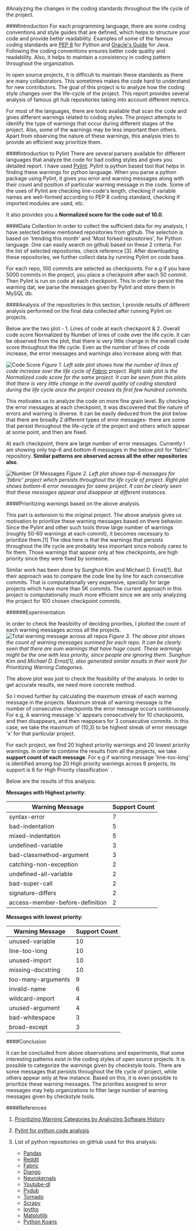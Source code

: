 #Analyzing the changes in the coding standards throughout the life cycle of the project.

####Introduction
For each programming language, there are some coding conventions and style guides that are defined, which helps to structure your code and provide better readability. Examples of some of the famous coding standards are [PEP 8](https://www.python.org/dev/peps/pep-0008) for Python and [Oracle's Guide](http://www.oracle.com/technetwork/java/codeconvtoc-136057.html) for Java. Following the coding conventions ensures better code quality and readability. Also, it helps to maintain a consistency in coding pattern throughout the organization. 

In open source projects, it is difficult to maintain these standards as there are many collaborators. This sometimes makes the code hard to understand for new contributors. The goal of this project is to analyze how the coding style changes over the life-cycle of the project. This report provides several analysis of famous git hub repositories taking into account different metrics. 

For most of the languages, there are tools available that scan the code and gives different warnings related to coding styles. The project attempts to identify the type of warnings that occur during different stages of the project. Also, some of the warnings may be less important then others. Apart from observing the nature of these warnings, this analysis tries to provide an efficient way prioritize them.

####Introduction to Pylint
There are several parsers available for different languages that analyze the code for bad coding styles and gives you detailed report. I have used [Pylint](http://www.pylint.org/). Pylint is python based tool that helps in finding these warnings for python language. When you parse a python package using Pylint, it gives you error and warning messages along with their count and position of particular warning message in the code. Some of the uses of Pylint are checking line-code's length, checking if variable names are well-formed according to PEP 8 coding standard, checking if imported modules are used, etc. 

It also provides you a **Normalized score for the code out of 10.0**.

####Data Collection
In order to collect the sufficient data for my analysis, I have selected below mentioned repositories from github.
The selection is based on 'trending this month' and 'Most forked repositories', for Python language. One can easily search on github based on these 2 criteria. For the list of selected repositories, check reference [3]. After downloading these repositories, we further collect data by running Pylint on code base. 

For each repo, 100 commits are selected as checkpoints. For e.g if you have 5000 commits in the project, you place a checkpoint after each 50 commit. Then Pylint is run on code at each checkpoint. This In order to persist the warning dat, we parse the messages given by Pylint and store them in MySQL db.


####Analysis of the repositories
In this section, I provide results of different analysis performed on the final data collected after running Pylint on projects. 

Below are the two plot - 1. Lines of code at each checkpoint & 2. Overall code score Normalized by Number of lines of code over the life cycle. It can be observed from the plot, that there is very little change in the overall code score throughout the life cycle. Even as the number of lines of code increase, the error messages and warnings also increase along with that.

![Code Score](code_score.png)
*Figure 1. Left side plot shows how the number of lines of code increase over the life cycle of [Fabric](https://github.com/fabric/fabric.git) project. Right side plot is the Normalized code score for the same project. It can be seen from this plots that there is very little change in the overall quality of coding standard during the life cycle once the project crosses its first few hundred commits.*

This motivates us to analyze the code on more fine grain level. By checking the error messages at each checkpoint, it was discovered that the nature of errors and warning is diverse. It can be easily deduced from the plot below that there are broadly 2 different types of error messages- there are some that persist throughout the life-cycle of the project and others which appear at some point, and then are fixed.

At each checkpoint, there are large number of error messages. Currently I am showing only top-6 and bottom-6 messages in the below plot for 'fabric' repository. **Similar patterns are observed across all the other repositories also**.

![Number Of Messages](message_throughout_lifecyle.png)
*Figure 2. Left plot shows top-6 messages for 'fabric' project which persists throughout the life cycle of project. Right plot shows bottom-6 error messages for same project. It can be clearly seen that these messages appear and disappear at different instances.*

####Prioritizing warnings based on the above analysis.

This part is extension to the original project. The above analysis gives us motivation to prioritize these warning messages based on there behavior. Since the Pylint and other such tools throw large number of warnings (roughly 50-60 warnings at each commit), it becomes necessary to prioritize them.[1] The idea here is that the warnings that persists throughout the life cycle are probably less important since nobody cares to fix them. Those warnings that appear only at few checkpoints, are high priority since they were fixed by someone. 

Similar work has been done by Sunghun Kim and Michael D. Ernst[1]. But their approach was to compare the code line by line for each consecutive commits. That is computationally very expensive, specially for large projects which have more than 5K commits. The current approach in this project is computationally much more efficient since we are only analyzing the project for 100 chosen checkpoint commits.

######Experimentation

In order to check the feasibility of deciding priorities, I plotted the count of each warning messages across all the projects.
![Total warning message across all repos](figure_3.png)
*Figure 3. The above plot shows the count of warning messages summed for each repo. It can be clearly seen that there are sum warnings that have huge count. These warnings might be the one with less priority, since people are ignoring them. Sunghun Kim and Michael D. Ernst[1], also generated similar results in their work for Prioritizing Warning Categories*.

The above plot was just to check the feasibility of the analysis. In order to get accurate results, we need more concrete method.

So I moved further by calculating the maximum streak of each warning message in the projects. Maximum streak of warning message is the number of consecutive checkpoints the error message occurs continuously. For e.g, A warning message 'x' appears consecutively for 10 checkpoints, and then disappears, and then reappears for 3 consecutive commits. In this case, we take the maximum of (10,3) to be highest streak of error message 'x' for that particular project.

For each project, we find 20 highest priority warnings and 20 lowest priority warnings. In order to combine the results from all the projects, we take **support count of each message**. For e.g if warning message 'line-too-long' is identified among top 20 High priority warnings across 6 projects, its support is 6 for High Priority classification` .

Below are the results of this analysis:

**Messages with Highest priority**:

|Warning Message    |Support Count |
|-------------------|--------------|
|syntax-error   |7  |
|bad-indentation    |5  |
|mixed-indentation  |5  |
|undefined-variable |3  |
|bad-classmethod-argument   |3  |
|catching-non-exception |2  |
|undefined-all-variable |2  |
|bad-super-call |2  |
|signature-differs  |2  |
|access-member-before-definition    |2  |


**Messages with lowest priority**:

|Warning Message    |Support Count |
|-------------------|--------------|
|unused-variable    |10  |
|line-too-long  |10  |
|unused-import  |10  |
|missing-docstring  |10  |
|too-many-arguments |9  |
|invalid-name   |6  |
|wildcard-import    |4  |
|unused-argument    |4  |
|bad-whitespace |3  |
|broad-except   |3  |

####Conclusion

It can be concluded from above observations and experiments, that some interesting patterns exist in the coding styles of open source projects. It is possible to categorize the warnings given by checkstyle tools. There are some messages that persists throughout the life cycle of project, while others appear only at few instance. Based on this, it is even possible to prioritize these warning messages. The priorities assigned to error messages may help organizations to filter large number of warning messages given by checkstyle tools.

####References

1. [Prioritizing Warning Categories by Analyzing Software History](https://github.ncsu.edu/CSC510-Fall2014/Empirical-CheckStyle/blob/master/papers/Warnings.pdf?raw=true)

2. [Pylint for python code analysis ](http://www.pylint.org/)

3. List of python repositories on gitHub used for this analysis:
    - [Pandas](https://github.com/pydata/pandas.git)
    - [Reddit](https://github.com/reddit/reddit.git)
    - [Fabric](https://github.com/fabric/fabric.git)
    - [Django](https://github.com/django/django.git)
    - [Neurokernals](https://github.com/neurokernel/neurokernel.git)
    - [Youtube-dl](https://github.com/rg3/youtube-dl.git)
    - [Pydub](https://github.com/jiaaro/pydub.git)
    - [Tornado](https://github.com/tornadoweb/tornado.git)
    - [Scrapy](https://github.com/scrapy/scrapy.git)
    - [Ipytho](https://github.com/ipython/ipython.git)
    - [Matplotlib](https://github.com/matplotlib/matplotlib.git)
    - [Python Koans](https://github.com/gregmalcolm/python_koans.git)
    
